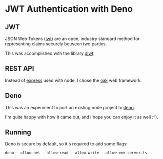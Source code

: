 # JWT Authentication with Deno
## JWT
JSON Web Tokens ([jwt](https://jwt.io/)) are an open, industry standard method for representing claims securely between two parties.

This was accomplished with the library [djwt](https://github.com/timonson/djwt).

## REST API
Instead of [express](https://expressjs.com/it/) used with node, I chose the [oak](https://github.com/oakserver/oak) web framework.

## Deno
This was an experiment to port an existing node project to [deno](https://deno.land/).

I'm quite happy with how it came out, and I hope you can enjoy it as well :^).

## Running
Deno is secure by default, so it's required to add some flags:

	deno --allow-net --allow-read --allow-write --allow-env server.ts
